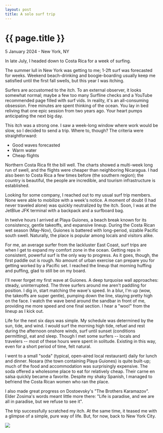 ```yaml
---
layout: post
title: A solo surf trip
---
```


{{ page.title }}
================

<p class="meta">5 January 2024 - New York, NY</p>

In late July, I headed down to Costa Rica for a week of surfing. 

The summer lull in New York was getting to me; 1-2ft surf was forecasted for weeks. Weekend beach-drinking and boogie-boarding usually keep me satisfied until the first fall swells, but this year I was itching. 

Surfers are accustomed to the itch. To an external observer, it looks somewhat normal; maybe a few too many Surfline checks and a YouTube recommended page filled with surf vids. In reality, it's an all-consuming obsession. Free minutes are spent thinking of the ocean. You lay in bed reliving that one epic session from two years ago. Your heart pumps anticipating the next big day.

This itch was a strong one. I saw a week-long window where work would be slow, so I decided to send a trip. Where to, though? The criteria were straightforward:
- Good waves forecasted
- Warm water
- Cheap flights

Northern Costa Rica fit the bill well. The charts showed a multi-week long run of swell, and the flights were cheaper than neighboring Nicaragua. I had also been to Costa Rica a few times before (the southern region); the country is beautiful, the people are incredible, and tourism infrastructure is established. 

Looking for some company, I reached out to my usual surf trip members. None were able to mobilize with a week's notice. A moment of doubt (I had never traveled alone) was quickly neutralized by the itch. Soon, I was at the JetBlue JFK terminal with a backpack and a surfboard bag.

In twelve hours I arrived at Playa Guiones, a beach break known for its consistency, gentle takeoffs, and expansive lineup. During the Costa Rican wet season (May-Nov), Guiones is battered with long-period, sizable Pacific south swell. Naturally, the place is popular among locals and visitors alike.

For me, an average surfer from the lackluster East Coast, surf trips are when I get to expand my comfort zone in the ocean. Getting reps in consistent, powerful surf is the only way to progress. As it goes, though, the first paddle out is rough. No amount of urban exercise can prepare you for getting worked by a Pacific set. I reached the lineup that morning huffing and puffing, glad to still be on my board.

I'll never forget my first wave at Guiones. A deep turquoise wall approaches: steady, uninterrupted. The three surfers around me aren't paddling for position. I dig in, start matching the wave's speed. In a blur, I'm up (wow, the takeoffs are super gentle), pumping down the line, staying pretty high on the face. I watch the wave bend around the sandbar in front of me, providing me more speed and one final section. I hear a "woo!" from the lineup as I kick out.

Life for the next six days was simple. My schedule was determined by the sun, tide, and wind. I would surf the morning high tide, refuel and rest during the afternoon onshore winds, surf until sunset (conditions permitting), eat and sleep. Though I met some surfers -- locals and travelers -- most of these hours were spent in solitude. Existing in this way, even for a short period of time, felt natural.

I went to a small "soda" (typical, open-aired local restaurant) daily for lunch and dinner. Nosara (the town containing Playa Guiones) is quite built-up; much of the food and accommodation was surprisingly expensive. The soda offered a wholesome place to eat for relatively cheap. Their carne en salsa quickly became a favorite. Despite my shaky Spanish, I managed to befriend the Costa Rican women who ran the place.

I also made great progress on Dostoevsky's "The Brothers Karamazov". Elder Zosima's words meant little more there: "Life is paradise, and we are all in paradise, but we refuse to see it".

The trip successfully scratched my itch. At the same time, it teased me with a glimpse of a simple, pure way of life. But, for now, back to New York City.

<img src="/images/posts/2024-01-05/guiones-hostel.png">
